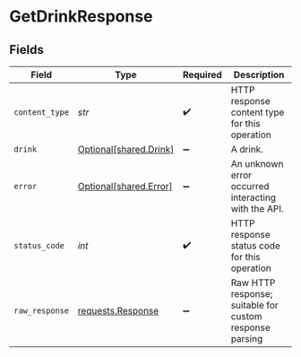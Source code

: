 # GetDrinkResponse


## Fields

| Field                                                                                 | Type                                                                                  | Required                                                                              | Description                                                                           |
| ------------------------------------------------------------------------------------- | ------------------------------------------------------------------------------------- | ------------------------------------------------------------------------------------- | ------------------------------------------------------------------------------------- |
| `content_type`                                                                        | *str*                                                                                 | :heavy_check_mark:                                                                    | HTTP response content type for this operation                                         |
| `drink`                                                                               | [Optional[shared.Drink]](../../models/shared/drink.md)                                | :heavy_minus_sign:                                                                    | A drink.                                                                              |
| `error`                                                                               | [Optional[shared.Error]](../../models/shared/error.md)                                | :heavy_minus_sign:                                                                    | An unknown error occurred interacting with the API.                                   |
| `status_code`                                                                         | *int*                                                                                 | :heavy_check_mark:                                                                    | HTTP response status code for this operation                                          |
| `raw_response`                                                                        | [requests.Response](https://requests.readthedocs.io/en/latest/api/#requests.Response) | :heavy_minus_sign:                                                                    | Raw HTTP response; suitable for custom response parsing                               |